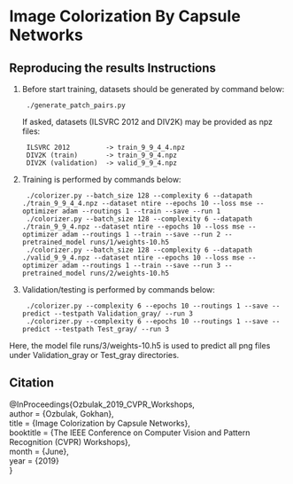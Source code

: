 # Image Colorization By Capsule Networks
Reproducing the results
Instructions
------------
1) Before start training, datasets should be generated by command below:

		./generate_patch_pairs.py

   If asked, datasets (ILSVRC 2012 and DIV2K) may be provided as npz files:
   
		ILSVRC 2012 		-> train_9_9_4_4.npz					
		DIV2K (train)		-> train_9_9_4.npz
		DIV2K (validation)	-> valid_9_9_4.npz

2) Training is performed by commands below:

		./colorizer.py --batch_size 128 --complexity 6 --datapath ./train_9_9_4_4.npz --dataset ntire --epochs 10 --loss mse --optimizer adam --routings 1 --train --save --run 1
		./colorizer.py --batch_size 128 --complexity 6 --datapath ./train_9_9_4.npz --dataset ntire --epochs 10 --loss mse --optimizer adam --routings 1 --train --save --run 2 --pretrained_model runs/1/weights-10.h5
		./colorizer.py --batch_size 128 --complexity 6 --datapath ./valid_9_9_4.npz --dataset ntire --epochs 10 --loss mse --optimizer adam --routings 1 --train --save --run 3 --pretrained_model runs/2/weights-10.h5

3) Validation/testing is performed by commands below:

		./colorizer.py --complexity 6 --epochs 10 --routings 1 --save --predict --testpath Validation_gray/ --run 3
		./colorizer.py --complexity 6 --epochs 10 --routings 1 --save --predict --testpath Test_gray/ --run 3

Here, the model file runs/3/weights-10.h5 is used to predict all png files under Validation_gray or Test_gray directories.
   
Citation
--------
@InProceedings{Ozbulak_2019_CVPR_Workshops,<br/>
author = {Ozbulak, Gokhan},<br/>
title = {Image Colorization by Capsule Networks},<br/>
booktitle = {The IEEE Conference on Computer Vision and Pattern Recognition (CVPR) Workshops},<br/>
month = {June},<br/>
year = {2019}<br/>
} 
